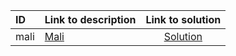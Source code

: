 | ID | Link to description | Link to solution |
|:---|:---|:---:|
| mali | [Mali](https://open.kattis.com/problems/mali) | [Solution](https://github.com/versenyi98/leetcode-solutions/tree/main/solutions/Mali)|
